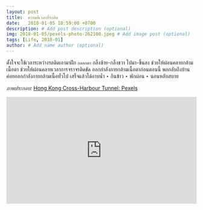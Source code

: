 ```yaml
---
layout: post
title:  ความดีเวลาที่รถติด
date:   2018-01-05 18:59:00 +0700
description: # Add post description (optional)
img: 2018-01-05/pexels-photo-262100.jpeg # Add image post (optional)
tags: [Life, 2018-01]
author: # Add name author (optional)
---
```

ตั้งใจจะใช้เวลาระหว่างรถติดเอามาฝึก `กลอกตา` กลิ้งซ้าย-กลิ้งขวา ไปมา-ขึ้นลง ช่วยให้ผ่อนคลายกล้ามเนื้อตา ช่วยให้ผ่อนคลายเวลาการจราจรติดขัด ออกกำลังกายกล้ามเนื้อตาก่อนตอนนี้ พอกลับถึงบ้านค่อยออกกำลังกายกล้ามเนื้อทั่วไป เสร็จแล้วได้อาบน้ำ ‣ กินข้าว ‣ พักผ่อน ‣ นอนหลับสบาย

*ภาพประกอบ:* [Hong Kong Cross-Harbour Tunnel: Pexels](https://www.pexels.com/photo/buildings-cars-city-cross-harbour-tunnel-262100/)

<div style="position:relative;width:100%;height:0;padding-bottom:56.25%;">
<iframe style="width:100%;height:100%;position:absolute;top:0;left:0;" src="https://www.youtube.com/embed/N5sPTSU6vbk" frameborder="0" allow="autoplay; encrypted-media" allowfullscreen>
</iframe>
</div>
